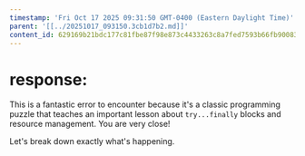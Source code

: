 ```yaml
---
timestamp: 'Fri Oct 17 2025 09:31:50 GMT-0400 (Eastern Daylight Time)'
parent: '[[../20251017_093150.3cb1d7b2.md]]'
content_id: 629169b21bdc177c81fbe87f98e873c4433263c8a7fed7593b66fb90083a9910
---
```


# response:

This is a fantastic error to encounter because it's a classic programming puzzle that teaches an important lesson about `try...finally` blocks and resource management. You are very close!

Let's break down exactly what's happening.
